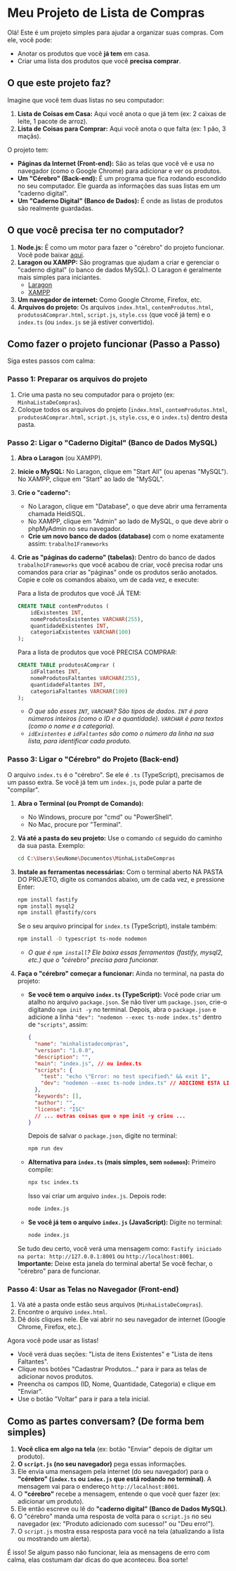 # Meu Projeto de Lista de Compras

Olá! Este é um projeto simples para ajudar a organizar suas compras. Com ele, você pode:

* Anotar os produtos que você **já tem** em casa.
* Criar uma lista dos produtos que você **precisa comprar**.

## O que este projeto faz?

Imagine que você tem duas listas no seu computador:

1.  **Lista de Coisas em Casa:** Aqui você anota o que já tem (ex: 2 caixas de leite, 1 pacote de arroz).
2.  **Lista de Coisas para Comprar:** Aqui você anota o que falta (ex: 1 pão, 3 maçãs).

O projeto tem:

* **Páginas da Internet (Front-end):** São as telas que você vê e usa no navegador (como o Google Chrome) para adicionar e ver os produtos.
* **Um "Cérebro" (Back-end):** É um programa que fica rodando escondido no seu computador. Ele guarda as informações das suas listas em um "caderno digital".
* **Um "Caderno Digital" (Banco de Dados):** É onde as listas de produtos são realmente guardadas.

## O que você precisa ter no computador?

1.  **Node.js:** É como um motor para fazer o "cérebro" do projeto funcionar. Você pode baixar [aqui](https://nodejs.org/).
2.  **Laragon ou XAMPP:** São programas que ajudam a criar e gerenciar o "caderno digital" (o banco de dados MySQL). O Laragon é geralmente mais simples para iniciantes.
    * [Laragon](https://laragon.org/download/)
    * [XAMPP](https://www.apachefriends.org/index.html)
3.  **Um navegador de internet:** Como Google Chrome, Firefox, etc.
4.  **Arquivos do projeto:** Os arquivos `index.html`, `contemProdutos.html`, `produtosAComprar.html`, `script.js`, `style.css` (que você já tem) e o `index.ts` (ou `index.js` se já estiver convertido).

## Como fazer o projeto funcionar (Passo a Passo)

Siga estes passos com calma:

### Passo 1: Preparar os arquivos do projeto

1.  Crie uma pasta no seu computador para o projeto (ex: `MinhaListaDeCompras`).
2.  Coloque todos os arquivos do projeto (`index.html`, `contemProdutos.html`, `produtosAComprar.html`, `script.js`, `style.css`, e o `index.ts`) dentro desta pasta.

### Passo 2: Ligar o "Caderno Digital" (Banco de Dados MySQL)

1.  **Abra o Laragon** (ou XAMPP).
2.  **Inicie o MySQL:** No Laragon, clique em "Start All" (ou apenas "MySQL"). No XAMPP, clique em "Start" ao lado de "MySQL".
3.  **Crie o "caderno":**
    * No Laragon, clique em "Database", o que deve abrir uma ferramenta chamada HeidiSQL.
    * No XAMPP, clique em "Admin" ao lado de MySQL, o que deve abrir o phpMyAdmin no seu navegador.
    * **Crie um novo banco de dados (database)** com o nome exatamente assim: `trabalho1Frameworks`
4.  **Crie as "páginas do caderno" (tabelas):**
    Dentro do banco de dados `trabalho1Frameworks` que você acabou de criar, você precisa rodar uns comandos para criar as "páginas" onde os produtos serão anotados. Copie e cole os comandos abaixo, um de cada vez, e execute:

    Para a lista de produtos que você JÁ TEM:
    ```sql
    CREATE TABLE contemProdutos (
        idExistentes INT,
        nomeProdutosExistentes VARCHAR(255),
        quantidadeExistentes INT,
        categoriaExistentes VARCHAR(100)
    );
    ```

    Para a lista de produtos que você PRECISA COMPRAR:
    ```sql
    CREATE TABLE produtosAComprar (
        idFaltantes INT,
        nomeProdutosFaltantes VARCHAR(255),
        quantidadeFaltantes INT,
        categoriaFaltantes VARCHAR(100)
    );
    ```
    * *O que são esses `INT`, `VARCHAR`? São tipos de dados. `INT` é para números inteiros (como o ID e a quantidade). `VARCHAR` é para textos (como o nome e a categoria).*
    * *`idExistentes` e `idFaltantes` são como o número da linha na sua lista, para identificar cada produto.*

### Passo 3: Ligar o "Cérebro" do Projeto (Back-end)

O arquivo `index.ts` é o "cérebro". Se ele é `.ts` (TypeScript), precisamos de um passo extra. Se você já tem um `index.js`, pode pular a parte de "compilar".

1.  **Abra o Terminal (ou Prompt de Comando):**
    * No Windows, procure por "cmd" ou "PowerShell".
    * No Mac, procure por "Terminal".
2.  **Vá até a pasta do seu projeto:**
    Use o comando `cd` seguido do caminho da sua pasta. Exemplo:
    ```bash
    cd C:\Users\SeuNome\Documentos\MinhaListaDeCompras
    ```
3.  **Instale as ferramentas necessárias:**
    Com o terminal aberto NA PASTA DO PROJETO, digite os comandos abaixo, um de cada vez, e pressione Enter:
    ```bash
    npm install fastify
    npm install mysql2
    npm install @fastify/cors
    ```
    Se o seu arquivo principal for `index.ts` (TypeScript), instale também:
    ```bash
    npm install -D typescript ts-node nodemon
    ```
    * *O que é `npm install`? Ele baixa essas ferramentas (fastify, mysql2, etc.) que o "cérebro" precisa para funcionar.*

4.  **Faça o "cérebro" começar a funcionar:**
    Ainda no terminal, na pasta do projeto:

    * **Se você tem o arquivo `index.ts` (TypeScript):**
        Você pode criar um atalho no arquivo `package.json`. Se não tiver um `package.json`, crie-o digitando `npm init -y` no terminal. Depois, abra o `package.json` e adicione a linha `"dev": "nodemon --exec ts-node index.ts"` dentro de `"scripts"`, assim:
        ```json
        {
          "name": "minhalistadecompras",
          "version": "1.0.0",
          "description": "",
          "main": "index.js", // ou index.ts
          "scripts": {
            "test": "echo \"Error: no test specified\" && exit 1",
            "dev": "nodemon --exec ts-node index.ts" // ADICIONE ESTA LINHA OU MODIFIQUE
          },
          "keywords": [],
          "author": "",
          "license": "ISC"
          // ... outras coisas que o npm init -y criou ...
        }
        ```
        Depois de salvar o `package.json`, digite no terminal:
        ```bash
        npm run dev
        ```
    * **Alternativa para `index.ts` (mais simples, sem `nodemon`):**
        Primeiro compile:
        ```bash
        npx tsc index.ts
        ```
        Isso vai criar um arquivo `index.js`. Depois rode:
        ```bash
        node index.js
        ```
    * **Se você já tem o arquivo `index.js` (JavaScript):**
        Digite no terminal:
        ```bash
        node index.js
        ```

    Se tudo deu certo, você verá uma mensagem como: `Fastify iniciado na porta: http://127.0.0.1:8001` ou `http://localhost:8001`.
    **Importante:** Deixe esta janela do terminal aberta! Se você fechar, o "cérebro" para de funcionar.

### Passo 4: Usar as Telas no Navegador (Front-end)

1.  Vá até a pasta onde estão seus arquivos (`MinhaListaDeCompras`).
2.  Encontre o arquivo `index.html`.
3.  Dê dois cliques nele. Ele vai abrir no seu navegador de internet (Google Chrome, Firefox, etc.).

Agora você pode usar as listas!

* Você verá duas seções: "Lista de itens Existentes" e "Lista de itens Faltantes".
* Clique nos botões "Cadastrar Produtos..." para ir para as telas de adicionar novos produtos.
* Preencha os campos (ID, Nome, Quantidade, Categoria) e clique em "Enviar".
* Use o botão "Voltar" para ir para a tela inicial.

## Como as partes conversam? (De forma bem simples)

1.  **Você clica em algo na tela** (ex: botão "Enviar" depois de digitar um produto).
2.  **O `script.js` (no seu navegador)** pega essas informações.
3.  Ele envia uma mensagem pela internet (do seu navegador) para o **"cérebro" (`index.ts` ou `index.js` que está rodando no terminal)**. A mensagem vai para o endereço `http://localhost:8001`.
4.  O **"cérebro"** recebe a mensagem, entende o que você quer fazer (ex: adicionar um produto).
5.  Ele então escreve ou lê do **"caderno digital" (Banco de Dados MySQL)**.
6.  O "cérebro" manda uma resposta de volta para o `script.js` no seu navegador (ex: "Produto adicionado com sucesso!" ou "Deu erro!").
7.  O `script.js` mostra essa resposta para você na tela (atualizando a lista ou mostrando um alerta).

É isso! Se algum passo não funcionar, leia as mensagens de erro com calma, elas costumam dar dicas do que aconteceu. Boa sorte!
